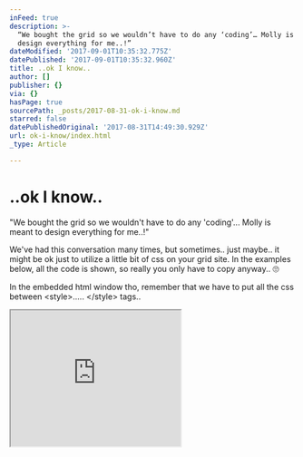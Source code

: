 ```yaml
---
inFeed: true
description: >-
  “We bought the grid so we wouldn’t have to do any ‘coding’… Molly is meant to
  design everything for me..!”
dateModified: '2017-09-01T10:35:32.775Z'
datePublished: '2017-09-01T10:35:32.960Z'
title: ..ok I know..
author: []
publisher: {}
via: {}
hasPage: true
sourcePath: _posts/2017-08-31-ok-i-know.md
starred: false
datePublishedOriginal: '2017-08-31T14:49:30.929Z'
url: ok-i-know/index.html
_type: Article

---
```

# ..ok I know..

"We bought the grid so we wouldn't have to do any 'coding'... Molly is meant to design everything for me..!"

We've had this conversation many times, but sometimes.. just maybe.. it might be ok just to utilize a little bit of css on your grid site. In the examples below, all the code is shown, so really you only have to copy anyway.. 🙄

In the embedded html window tho, remember that we have to put all the css between <style\>..... </style\> tags..

<iframe src="https://the-grid.github.io/ed-userhtml/?g=eJxVj8FO5DAMhu_zFOawKqw06WgRl2FmLjwABw6c3dRtItI4ij2UCiHta-zr8SSktIvgEuu38__-fBCdAp02xvpsA8HrBmD0rbo9_Nnt0stt0Y587_RbowuMRQfqdJbiMNGWzyq-pT0sSZc3u19Xt5u3TSqZlgPnPfSZprl1qNeth9Y_gw0ocqwWW3UqgQc_9CDZHiunmmRf1-M4mqbx2BjLQy1sPYahttx1RNcmxb5aKY_VJ2W1HPFflU11WVVKk6E-_b53IDwQR4IRBVCefOzB8QgjAbYtLP9oYPWWo4AyqCNILCpmGT7S-99_mYAjIAxozdpfXmEoRs0ctoV4wNhuJaGlBrMxa_zoKNMzZZj4DBYj6JQItuBLYpwAUyriLDOaOtTVtcaVA0OAJs_TcyoIwYsCd_AF_RPo0sNT_DywKtDWEepsxZAJ2wnuHh5KolCBa9ldGHP1AWlgsKg" height="240" style=""></iframe>